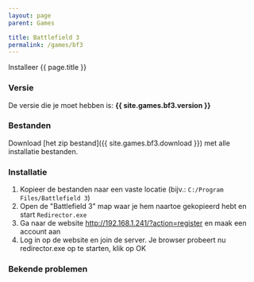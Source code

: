 ```yaml
---
layout: page
parent: Games

title: Battlefield 3
permalink: /games/bf3
---
```


Installeer {{ page.title }}

### Versie

De versie die je moet hebben is: **{{ site.games.bf3.version }}**

### Bestanden

Download [het zip bestand]({{ site.games.bf3.download }}) met alle
installatie bestanden.

### Installatie

1. Kopieer de bestanden naar een vaste locatie (bijv.: `C:/Program Files/Battlefield 3`)
2. Open de "Battlefield 3" map waar je hem naartoe gekopieerd hebt en start `Redirector.exe`
3. Ga naar de website http://192.168.1.241/?action=register en maak een account aan
4. Log in op de website en join de server. Je browser probeert nu redirector.exe op te starten, klik op OK

### Bekende problemen
